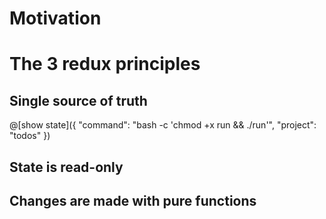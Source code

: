 # Motivation

# The 3 redux principles

## Single source of truth
@[show state]({
  "command": "bash -c 'chmod +x run && ./run'",
  "project": "todos"
  })

## State is read-only

## Changes are made with pure functions
